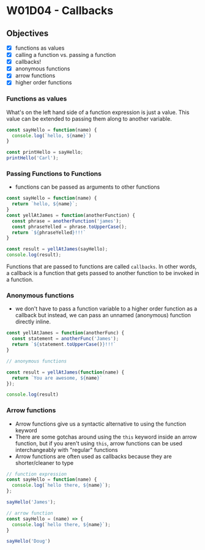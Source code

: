 # W01D04 - Callbacks

## Objectives
- [X] functions as values
- [X] calling a function vs. passing a function
- [X] callbacks!
- [X] anonymous functions
- [X] arrow functions
- [X] higher order functions

### Functions as values

What's on the left hand side of a function expression is just a value. This value can be extended to passing them along to another variable.

```js
const sayHello = function(name) {
  console.log(`hello, ${name}`)
}

const printHello = sayHello;
printHello('Carl');
```

### Passing Functions to Functions

- functions can be passed as arguments to other functions


```js
const sayHello = function(name) {
  return `hello, ${name}`;
}
const yellAtJames = function(anotherFunction) {
  const phrase = anotherFunction('james');
  const phraseYelled = phrase.toUpperCase();
  return `${phraseYelled}!!!`
}

const result = yellAtJames(sayHello);
console.log(result);
```

Functions that are passed to functions are called `callbacks`. In other words, a callback is a function that gets passed to another function to be invoked in a function.

### Anonymous functions


- we don't have to pass a function variable to a higher order function as a callback but instead, we can pass an unnamed (anonymous) function directly inline.

```js
const yellAtJames = function(anotherFunc) {
  const statement = anotherFunc('James');
  return `${statement.toUpperCase()}!!!`
}

// anonymous functions

const result = yellAtJames(function(name) {
  return `You are awesome, ${name}`
});

console.log(result)
```

### Arrow functions

- Arrow functions give us a syntactic alternative to using the function keyword
- There are some gotchas around using the `this` keyword inside an arrow function, but if you aren't using `this`, arrow functions can be used interchangeably with "regular" functions
- Arrow functions are often used as callbacks because they are shorter/cleaner to type


```js
// function expression
const sayHello = function(name) {
  console.log(`hello there, ${name}`);
};

sayHello('James');
```
```js
// arrow function
const sayHello = (name) => {
  console.log(`hello there, ${name}`);
}

sayHello('Doug')
```
